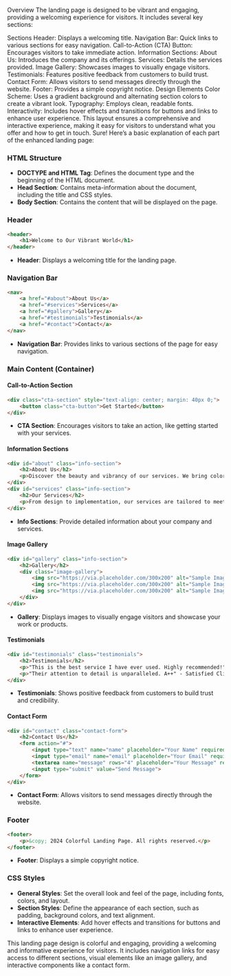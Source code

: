 Overview
The landing page is designed to be vibrant and engaging, providing a welcoming experience for visitors. It includes several key sections:

Sections
Header: Displays a welcoming title.
Navigation Bar: Quick links to various sections for easy navigation.
Call-to-Action (CTA) Button: Encourages visitors to take immediate action.
Information Sections:
About Us: Introduces the company and its offerings.
Services: Details the services provided.
Image Gallery: Showcases images to visually engage visitors.
Testimonials: Features positive feedback from customers to build trust.
Contact Form: Allows visitors to send messages directly through the website.
Footer: Provides a simple copyright notice.
Design Elements
Color Scheme: Uses a gradient background and alternating section colors to create a vibrant look.
Typography: Employs clean, readable fonts.
Interactivity: Includes hover effects and transitions for buttons and links to enhance user experience.
This layout ensures a comprehensive and interactive experience, making it easy for visitors to understand what you offer and how to get in touch.
Sure! Here’s a basic explanation of each part of the enhanced landing page:

### HTML Structure

- **DOCTYPE and HTML Tag**: Defines the document type and the beginning of the HTML document.
- **Head Section**: Contains meta-information about the document, including the title and CSS styles.
- **Body Section**: Contains the content that will be displayed on the page.

### Header

```html
<header>
    <h1>Welcome to Our Vibrant World</h1>
</header>
```
- **Header**: Displays a welcoming title for the landing page.

### Navigation Bar

```html
<nav>
    <a href="#about">About Us</a>
    <a href="#services">Services</a>
    <a href="#gallery">Gallery</a>
    <a href="#testimonials">Testimonials</a>
    <a href="#contact">Contact</a>
</nav>
```
- **Navigation Bar**: Provides links to various sections of the page for easy navigation.

### Main Content (Container)

#### Call-to-Action Section

```html
<div class="cta-section" style="text-align: center; margin: 40px 0;">
    <button class="cta-button">Get Started</button>
</div>
```
- **CTA Section**: Encourages visitors to take an action, like getting started with your services.

#### Information Sections

```html
<div id="about" class="info-section">
    <h2>About Us</h2>
    <p>Discover the beauty and vibrancy of our services. We bring color to your life with unique and captivating solutions.</p>
</div>
<div id="services" class="info-section">
    <h2>Our Services</h2>
    <p>From design to implementation, our services are tailored to meet your needs. Experience the difference with our expert team.</p>
</div>
```
- **Info Sections**: Provide detailed information about your company and services.

#### Image Gallery

```html
<div id="gallery" class="info-section">
    <h2>Gallery</h2>
    <div class="image-gallery">
        <img src="https://via.placeholder.com/300x200" alt="Sample Image 1">
        <img src="https://via.placeholder.com/300x200" alt="Sample Image 2">
        <img src="https://via.placeholder.com/300x200" alt="Sample Image 3">
    </div>
</div>
```
- **Gallery**: Displays images to visually engage visitors and showcase your work or products.

#### Testimonials

```html
<div id="testimonials" class="testimonials">
    <h2>Testimonials</h2>
    <p>"This is the best service I have ever used. Highly recommended!" - Happy Customer</p>
    <p>"Their attention to detail is unparalleled. A++" - Satisfied Client</p>
</div>
```
- **Testimonials**: Shows positive feedback from customers to build trust and credibility.

#### Contact Form

```html
<div id="contact" class="contact-form">
    <h2>Contact Us</h2>
    <form action="#">
        <input type="text" name="name" placeholder="Your Name" required>
        <input type="email" name="email" placeholder="Your Email" required>
        <textarea name="message" rows="4" placeholder="Your Message" required></textarea>
        <input type="submit" value="Send Message">
    </form>
</div>
```
- **Contact Form**: Allows visitors to send messages directly through the website.

### Footer

```html
<footer>
    <p>&copy; 2024 Colorful Landing Page. All rights reserved.</p>
</footer>
```
- **Footer**: Displays a simple copyright notice.

### CSS Styles

- **General Styles**: Set the overall look and feel of the page, including fonts, colors, and layout.
- **Section Styles**: Define the appearance of each section, such as padding, background colors, and text alignment.
- **Interactive Elements**: Add hover effects and transitions for buttons and links to enhance user experience.

This landing page design is colorful and engaging, providing a welcoming and informative experience for visitors. It includes navigation links for easy access to different sections, visual elements like an image gallery, and interactive components like a contact form.

